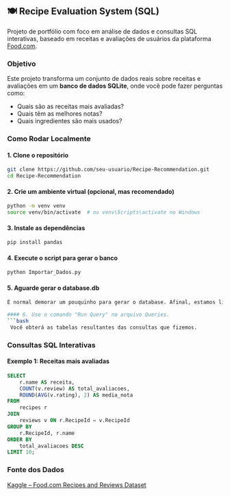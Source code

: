 ## 🍽 Recipe Evaluation System (SQL)

Projeto de portfólio com foco em análise de dados e consultas SQL interativas, baseado em receitas e avaliações de usuários da plataforma [Food.com](https://www.kaggle.com/datasets/irkaal/foodcom-recipes-and-reviews).

###  Objetivo

Este projeto transforma um conjunto de dados reais sobre receitas e avaliações em um **banco de dados SQLite**, onde você pode fazer perguntas como:

- Quais são as receitas mais avaliadas?
- Quais têm as melhores notas?
- Quais ingredientes são mais usados?

###  Como Rodar Localmente

#### 1. Clone o repositório

```bash
git clone https://github.com/seu-usuario/Recipe-Recommendation.git
cd Recipe-Recommendation
```

#### 2. Crie um ambiente virtual (opcional, mas recomendado)

```bash
python -m venv venv
source venv/bin/activate  # ou venv\Scripts\activate no Windows
```

#### 3. Instale as dependências

```bash
pip install pandas
```

#### 4. Execute o script para gerar o banco

```bash
python Importar_Dados.py
```

#### 5. Aguarde gerar o database.db
```bash
É normal demorar um pouquinho para gerar o database. Afinal, estamos lidando com uma grande quantidade de dados.

#### 6. Use o comando "Run Query" no arquivo Queries.
```bash
 Você obterá as tabelas resultantes das consultas que fizemos.
```

###  Consultas SQL Interativas

####  Exemplo 1: Receitas mais avaliadas

```sql
SELECT 
    r.name AS receita,
    COUNT(v.review) AS total_avaliacoes,
    ROUND(AVG(v.rating), 2) AS media_nota
FROM 
    recipes r
JOIN 
    reviews v ON r.RecipeId = v.RecipeId
GROUP BY 
    r.RecipeId, r.name
ORDER BY 
    total_avaliacoes DESC
LIMIT 10;
```

###  Fonte dos Dados

[Kaggle – Food.com Recipes and Reviews Dataset](https://www.kaggle.com/datasets/irkaal/foodcom-recipes-and-reviews)
